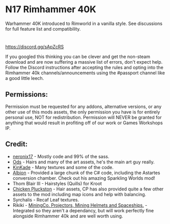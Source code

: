 # N17 Rimhammer 40K
Warhammer 40K introduced to Rimworld in a vanilla style. See discussions for full feature list and compatibility.
#

https://discord.gg/sApZcRS

If you googled this thinking you can be clever and get the non-steam download and are now suffering a massive list of errors, don't expect help. Follow the Discord instructions after accepting the rules and opting into the Rimhammer 40k channels/announcements using the #passport channel like a good little leech.

## Permissions:
Permission must be requested for any addons, alternative versions, or any other use of this mods assets, the only permission you have is for entirely personal use, NOT for redistribution. Permission will NEVER be granted for anything that would result in profiting off of our work or Games Workshops IP.

## Credit:
* [neronix17](https://steamcommunity.com/id/durge13/myworkshopfiles/?appid=294100) - Mostly code and 99% of the sass.
* [Ods](https://steamcommunity.com/profiles/76561198087553011/myworkshopfiles/?appid=294100) - Hairs and many of the art assets, he's the main art guy really.
* [KinKade](https://steamcommunity.com/id/krnoel85/myworkshopfiles/?appid=294100) - Many textures and some of the code.
* [Albion](https://steamcommunity.com/profiles/76561197973673941/myworkshopfiles/?appid=294100) - Provided a large chunk of the C# code, including the Astartes conversion chamber. Check out his amazing Sparkling Worlds mod!
* Thom Blair III - Hairstyles (Quills) for Kroot
* [Chicken Pluckston](https://steamcommunity.com/id/chickenfcker/myworkshopfiles/?appid=294100) - Hair assets, CP has also provided quite a few other assets to the mod including map icons and help with balancing.
* Syrchalis - Recaf Leaf textures.
* Rikiki - [MiningCo. Projectors, Mining Helmets and Spaceships.](https://ludeon.com/forums/index.php?topic=14711.0) - Integrated so they aren't a dependancy, but will work perfectly fine alongside Rimhammer 40k and are well worth using.
